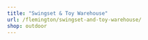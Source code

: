```yaml
---
title: "Swingset & Toy Warehouse"
url: /flemington/swingset-and-toy-warehouse/
shop: outdoor
---
```

